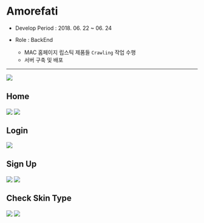 # Amorefati 

* Develop Period : 2018. 06. 22 ~ 06. 24

* Role : BackEnd
    - MAC 홈페이지 립스틱 제품들 `Crawling` 작업 수행
    - 서버 구축 및 배포

---

<img align="center" src="https://github.com/CommanTeam/Server/blob/master/public/images/EC2_Environment.png" />


## Home 

<img align="center" src="https://github.com/goodGid/Amorefati/blob/master/public_resource/home_1.png" />
<img align="center" src="https://github.com/goodGid/Amorefati/blob/master/public_resource/home_2.png" />




## Login

<img align="center" src="https://github.com/goodGid/Amorefati/blob/master/public_resource/login.png" />


## Sign Up 

<img align="center" src="https://github.com/goodGid/Amorefati/blob/master/public_resource/signup_1.png" />
<img align="center" src="https://github.com/goodGid/Amorefati/blob/master/public_resource/signup_1.png" />


## Check Skin Type

<img align="center" src="https://github.com/goodGid/Amorefati/blob/master/public_resource/check_skin_type_1.png" />
<img align="center" src="https://github.com/goodGid/Amorefati/blob/master/public_resource/check_skin_type_2.png" />
